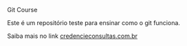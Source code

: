 Git Course

Este é um repositório teste para ensinar como o git funciona.

Saiba mais no link [credencieconsultas.com.br](http://credencieconsultas.com.br)
